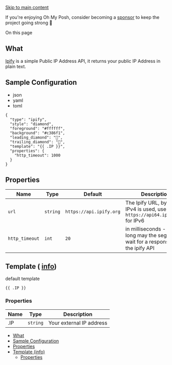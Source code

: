 [Skip to main content](https://ohmyposh.dev/docs/segments/web/ipify#__docusaurus_skipToContent_fallback)

If you're enjoying Oh My Posh, consider becoming a [sponsor](https://github.com/sponsors/JanDeDobbeleer) to keep the project going strong 💪

On this page

## What [​](https://ohmyposh.dev/docs/segments/web/ipify\#what "Direct link to What")

[Ipify](https://www.ipify.org/) is a simple Public IP Address API, it returns your public IP Address in plain text.

## Sample Configuration [​](https://ohmyposh.dev/docs/segments/web/ipify\#sample-configuration "Direct link to Sample Configuration")

- json
- yaml
- toml

```codeBlockLines_e6Vv
{
  "type": "ipify",
  "style": "diamond",
  "foreground": "#ffffff",
  "background": "#c386f1",
  "leading_diamond": "",
  "trailing_diamond": "",
  "template": "{{ .IP }}",
  "properties": {
    "http_timeout": 1000
  }
}

```

## Properties [​](https://ohmyposh.dev/docs/segments/web/ipify\#properties "Direct link to Properties")

| Name | Type | Default | Description |
| --- | --- | --- | --- |
| `url` | `string` | `https://api.ipify.org` | The Ipify URL, by default IPv4 is used, use `https://api64.ipify.org` for IPv6 |
| `http_timeout` | `int` | `20` | in milliseconds - how long may the segment wait for a response of the ipify API |

## Template ( [info](https://ohmyposh.dev/docs/configuration/templates)) [​](https://ohmyposh.dev/docs/segments/web/ipify\#template-info "Direct link to template-info")

default template

```codeBlockLines_e6Vv
{{ .IP }}

```

### Properties [​](https://ohmyposh.dev/docs/segments/web/ipify\#properties-1 "Direct link to Properties")

| Name | Type | Description |
| --- | --- | --- |
| .IP | `string` | Your external IP address |

- [What](https://ohmyposh.dev/docs/segments/web/ipify#what)
- [Sample Configuration](https://ohmyposh.dev/docs/segments/web/ipify#sample-configuration)
- [Properties](https://ohmyposh.dev/docs/segments/web/ipify#properties)
- [Template (info)](https://ohmyposh.dev/docs/segments/web/ipify#template-info)
  - [Properties](https://ohmyposh.dev/docs/segments/web/ipify#properties-1)